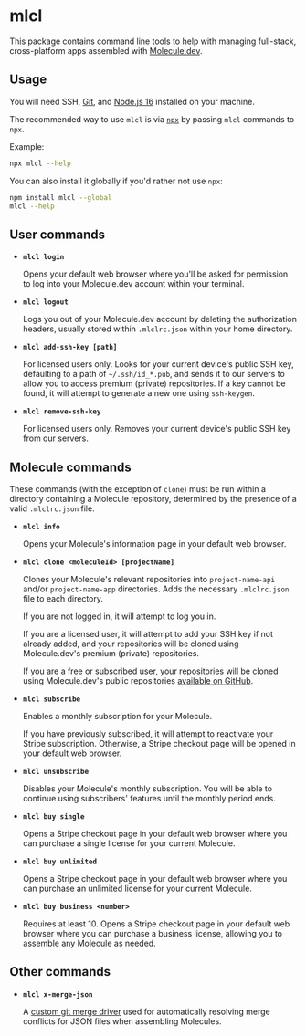 # mlcl

This package contains command line tools to help with managing full-stack, cross-platform apps assembled with [Molecule.dev](https://www.molecule.dev).


## Usage

You will need SSH, [Git](https://git-scm.com/), and [Node.js 16](https://nodejs.org/) installed on your machine.

The recommended way to use `mlcl` is via [`npx`](https://nodejs.dev/learn/the-npx-nodejs-package-runner) by passing `mlcl` commands to `npx`.

Example:

```sh
npx mlcl --help
```

You can also install it globally if you'd rather not use `npx`:

```sh
npm install mlcl --global
mlcl --help
```


## User commands

- **`mlcl login`**

    Opens your default web browser where you'll be asked for permission to log into your Molecule.dev account within your terminal.


- **`mlcl logout`**

    Logs you out of your Molecule.dev account by deleting the authorization headers, usually stored within `.mlclrc.json` within your home directory.


- **`mlcl add-ssh-key [path]`**

    For licensed users only. Looks for your current device's public SSH key, defaulting to a path of `~/.ssh/id_*.pub`, and sends it to our servers to allow you to access premium (private) repositories. If a key cannot be found, it will attempt to generate a new one using `ssh-keygen`.


- **`mlcl remove-ssh-key`**

    For licensed users only. Removes your current device's public SSH key from our servers.


## Molecule commands

These commands (with the exception of `clone`) must be run within a directory containing a Molecule repository, determined by the presence of a valid `.mlclrc.json` file.


- **`mlcl info`**

    Opens your Molecule's information page in your default web browser.


- **`mlcl clone <moleculeId> [projectName]`**

    Clones your Molecule's relevant repositories into `project-name-api` and/or `project-name-app` directories. Adds the necessary `.mlclrc.json` file to each directory.

    If you are not logged in, it will attempt to log you in.

    If you are a licensed user, it will attempt to add your SSH key if not already added, and your repositories will be cloned using Molecule.dev's premium (private) repositories.

    If you are a free or subscribed user, your repositories will be cloned using Molecule.dev's public repositories [available on GitHub](https://github.com/molecule-dev).


- **`mlcl subscribe`**

    Enables a monthly subscription for your Molecule.

    If you have previously subscribed, it will attempt to reactivate your Stripe subscription. Otherwise, a Stripe checkout page will be opened in your default web browser.


- **`mlcl unsubscribe`**

    Disables your Molecule's monthly subscription. You will be able to continue using subscribers' features until the monthly period ends.


- **`mlcl buy single`**

    Opens a Stripe checkout page in your default web browser where you can purchase a single license for your current Molecule.


- **`mlcl buy unlimited`**

    Opens a Stripe checkout page in your default web browser where you can purchase an unlimited license for your current Molecule.


- **`mlcl buy business <number>`**

    Requires at least 10. Opens a Stripe checkout page in your default web browser where you can purchase a business license, allowing you to assemble any Molecule as needed.


## Other commands

- **`mlcl x-merge-json`**

    A [custom git merge driver](https://git-scm.com/docs/gitattributes#_defining_a_custom_merge_driver) used for automatically resolving merge conflicts for JSON files when assembling Molecules.

